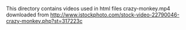 This directory contains videos used in html files
 crazy-monkey.mp4 downloaded from http://www.istockphoto.com/stock-video-22790046-crazy-monkey.php?st=317223c